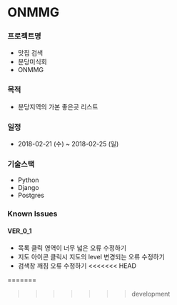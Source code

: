 # ONMMG

### 프로젝트명
- 맛집 검색
- 분당미식회
- ONMMG

### 목적
- 분당지역의 가본 좋은곳 리스트

### 일정
- 2018-02-21 (수) ~ 2018-02-25 (일)


### 기술스택
- Python
- Django
- Postgres

### Known Issues

#### VER_0_1

- 목록 클릭 영역이 너무 넓은 오류 수정하기
- 지도 아이콘 클릭시 지도의 level 변경되는 오류 수정하기
- 검색창 깨짐 오류 수정하기
<<<<<<< HEAD

=======
>>>>>>> development
